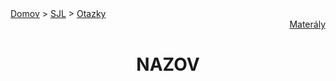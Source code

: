 <div align="center">
    <div align="left">
        <a href="/README.md">Domov</a>
        >
        <a href="../SLOVENCINA.md">SJL</a>
        >
        <a href="../ustne-otazky.md#ii-jazykoveda">Otazky</a>
    </div>
    <div align="right">
        <a href="https://drive.google.com/drive/folders/">Materály</a>
    </div>

# NAZOV
</dic>